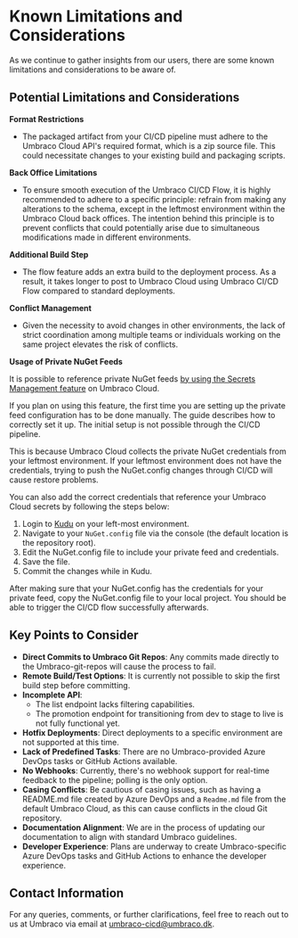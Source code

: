 # Known Limitations and Considerations

As we continue to gather insights from our users, there are some known limitations and considerations to be aware of.

## Potential Limitations and Considerations

**Format Restrictions**

* The packaged artifact from your CI/CD pipeline must adhere to the Umbraco Cloud API's required format, which is a zip source file. This could necessitate changes to your existing build and packaging scripts.

**Back Office Limitations**

* To ensure smooth execution of the Umbraco CI/CD Flow, it is highly recommended to adhere to a specific principle: refrain from making any alterations to the schema, except in the leftmost environment within the Umbraco Cloud back offices. The intention behind this principle is to prevent conflicts that could potentially arise due to simultaneous modifications made in different environments.

**Additional Build Step**

* The flow feature adds an extra build to the deployment process. As a result, it takes longer to post to Umbraco Cloud using Umbraco CI/CD Flow compared to standard deployments.

**Conflict Management**

* Given the necessity to avoid changes in other environments, the lack of strict coordination among multiple teams or individuals working on the same project elevates the risk of conflicts.

**Usage of Private NuGet Feeds**

It is possible to reference private NuGet feeds [by using the Secrets Management feature](../../private-nuget-feed.md) on Umbraco Cloud. 

If you plan on using this feature, the first time you are setting up the private feed configuration has to be done manually. The guide describes how to correctly set it up. The initial setup is not possible through the CI/CD pipeline.

This is because Umbraco Cloud collects the private NuGet credentials from your leftmost environment. If your leftmost environment does not have the credentials, trying to push the NuGet.config changes through CI/CD will cause restore problems.

You can also add the correct credentials that reference your Umbraco Cloud secrets by following the steps below:
  1. Login to [Kudu](https://docs.umbraco.com/umbraco-cloud/set-up/power-tools) on your left-most environment.
  2. Navigate to your `NuGet.config` file via the console (the default location is the repository root).
  3. Edit the NuGet.config file to include your private feed and credentials.
  4. Save the file.
  5. Commit the changes while in Kudu.

After making sure that your NuGet.config has the credentials for your private feed, copy the NuGet.config file to your local project. You should be able to trigger the CI/CD flow successfully afterwards.

## Key Points to Consider

* **Direct Commits to Umbraco Git Repos**: Any commits made directly to the Umbraco-git-repos will cause the process to fail.
* **Remote Build/Test Options**: It is currently not possible to skip the first build step before committing.
* **Incomplete API**:
  * The list endpoint lacks filtering capabilities.
  * The promotion endpoint for transitioning from dev to stage to live is not fully functional yet.
* **Hotfix Deployments**: Direct deployments to a specific environment are not supported at this time.
* **Lack of Predefined Tasks**: There are no Umbraco-provided Azure DevOps tasks or GitHub Actions available.
* **No Webhooks**: Currently, there's no webhook support for real-time feedback to the pipeline; polling is the only option.
* **Casing Conflicts**: Be cautious of casing issues, such as having a README.md file created by Azure DevOps and a `Readme.md` file from the default Umbraco Cloud, as this can cause conflicts in the cloud Git repository.
* **Documentation Alignment**: We are in the process of updating our documentation to align with standard Umbraco guidelines.
* **Developer Experience**: Plans are underway to create Umbraco-specific Azure DevOps tasks and GitHub Actions to enhance the developer experience.

## Contact Information

For any queries, comments, or further clarifications, feel free to reach out to us at Umbraco via email at [umbraco-cicd@umbraco.dk](mailto:umbraco-cicd@umbraco.dk).
